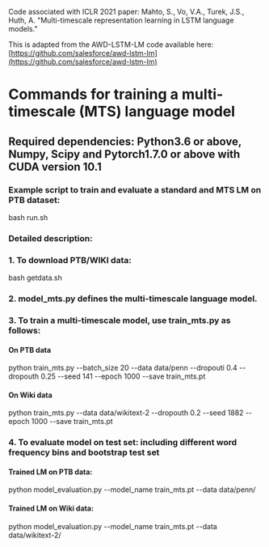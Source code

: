 Code associated with ICLR 2021 paper: Mahto, S., Vo, V.A., Turek, J.S., Huth, A. "Multi-timescale representation learning in LSTM language models."

This is adapted from the AWD-LSTM-LM code available here: [https://github.com/salesforce/awd-lstm-lm](https://github.com/salesforce/awd-lstm-lm)

# Commands for training a multi-timescale (MTS) language model 
## Required dependencies: Python3.6 or above, Numpy, Scipy and Pytorch1.7.0 or above with CUDA version 10.1 

### Example script to train and evaluate a standard and MTS LM on PTB dataset:

bash run.sh

### Detailed description:

### 1. To download PTB/WIKI data:

bash getdata.sh

### 2. model_mts.py defines the multi-timescale language model.

### 3. To train a multi-timescale model, use train_mts.py as follows:

#### On PTB data

python train_mts.py --batch_size 20 --data data/penn --dropouti 0.4 --dropouth 0.25 --seed 141 --epoch 1000 --save train_mts.pt 

#### On Wiki data 

python train_mts.py --data data/wikitext-2 --dropouth 0.2 --seed 1882 --epoch 1000 --save train_mts.pt 

### 4. To evaluate model on test set: including different word frequency bins and bootstrap test set 

#### Trained LM on PTB data: 
python model_evaluation.py --model_name train_mts.pt --data data/penn/

#### Trained LM on Wiki data: 
python model_evaluation.py --model_name train_mts.pt --data data/wikitext-2/
